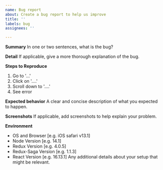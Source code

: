 ```yaml
---
name: Bug report
about: Create a bug report to help us improve
title: ''
labels: bug
assignees: ''

---
```


**Summary**
In one or two sentences, what is the bug?

**Detail**
If applicable, give a more thorough explanation of the bug.

**Steps to Reproduce**
1. Go to '...'
2. Click on '....'
3. Scroll down to '....'
4. See error

**Expected behavior**
A clear and concise description of what you expected to happen.

**Screenshots**
If applicable, add screenshots to help explain your problem.

**Environment**
 - OS and Browser [e.g. iOS safari v13.1]
 - Node Version [e.g. 14.1]
 - Redux Version [e.g. 4.0.5]
 - Redux-Saga Version [e.g. 1.1.3]
 - React Version [e.g. 16.13.1]
Any additional details about your setup that might be relevant.
